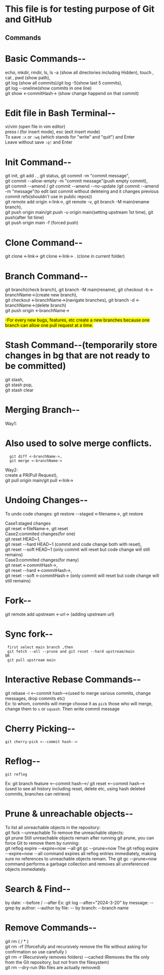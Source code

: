# This file is for testing purpose of Git and GitHub
## Commands

# Basic Commands--<br>

  echo,
  mkdir,
  rmdir,
  ls,
  ls -a (show all directories including Hidden),
  touch <filename>,
  cat <filename>,
  pwd (show path),<br>
  git log (show all commits)/git log -5(show last 5 commits),<br>
  git log --oneline(show commits in one line)<br>
  git show <-commitHash-> (show change happend on that commit)

# Edit file in Bash Terminal--<br>
  vi/vim <filename> (open file in vim editor)<br>
  press i (for insert mode), esc (exit insert mode)<br>
  To save `:x` or `:wq` (which stands for "write" and "quit") and Enter <br>
  Leave without save `:q!` and Enter


# Init Command--<br>

  git init, git add . , git status, git commit -m "commit message",<br>
  git commit --allow-empty -m "commit message"(push empty commit),<br>
  git commit --amend / git commit --amend --no-update /git commit --amend -m "message"(to edit last commit without deleteing and it changes previous commit refs(shouldn't use in public repos))<br>
  git remote add origin <-link->, git remote -v, git branch -M main(rename branch), <br>
  git push origin main/git push -u origin main(setting upstream 1st time), git push(after 1st time) <br>
  git push origin main -f (forced push)<br>

# Clone Command--<br>

  git clone <-link->
  git clone <-link-> . (clone in current folder)

# Branch Command--<br>

  git branch(check branch), git branch -M main(rename), git checkout -b <-branchName->(create new branch),<br>
  git checkout <-branchName->(navigate branches), git branch -d <-branchName->(delete branch)<br>
  git push origin <-branchName->

  <mark>-For every new bugs, features, etc create a new branches because one branch can allow 
  one pull request at a time.</mark>


# Stash Command--(temporarily store changes in bg that are not ready to be committed)<br>
  git stash,<br>
  git stash pop,<br>
  git stash clear<br>

# Merging Branch--<br>

Way1:<br>

# Also used to solve merge conflicts.

      git diff <-branchName->,
      git merge <-branchName->

Way2:<br>
  create a PR(Pull Request),<br>
  git pull origin main/git pull <-link->

# Undoing Changes--<br>

To undo code changes:
  git restore --staged <-filename->, git restore<br>

Case1:staged changes <br>
  git reset <-fileName->,
  git reset
<br>
Case2:commited changes(for one)<br>
  git reset HEAD~1,<br>
  git reset --hard HEAD~1 (commit and code change both with reset),<br>
  git reset --soft HEAD~1 (only commit will reset but code change will still remains)<br>
Case3:commited changes(for many)<br>
  git reset <-commitHash->,<br>
  git reset --hard <-commitHash->, <br>
  git reset --soft <-commitHash-> (only commit will reset but code change will still remains)<br>

# Fork--<br>
  git remote add upstream <-url-> (adding upstream url)
  # Sync fork--<br>
     first select main branch ,then
     git fetch --all --prune and git reset --hard upstream/main
	OR
     git pull upstream main

# Interactive Rebase Commands--<br>
  
  git rebase -i <--commit hash-->(used to merge various commits, change messages, drop commits etc)<br>
  Ex: to whom, commits will merge choose it as `pick` those who will merge, change them to `s` or `squash`. Then write commit message<br> 

# Cherry Picking--<br>
    git cherry-pick <--commit hash-->

# Reflog--<br>
    git reflog
   Ex: git branch feature <--commit hash-->/ git reset <--commit hash-->
  <br>(used to see all history including reset, delete etc, using hash deleted commits, branches can retrieve)

# Prune & unreachable objects--<br>
  
To list all unreachable objects in the repository:<br>
  	git fsck --unreachable
To remove the unreachable objects:<br>
	git prune
Still unreachable objects remain after running git prune, you can force Git to remove them by running:<br>
	git reflog expire --expire=now --all
	git gc --prune=now
The git reflog expire --expire=now --all command expires all reflog entries immediately, making sure no references to unreachable objects remain.
The git gc --prune=now command performs a garbage collection and removes all unreferenced objects immediately.


# Search & Find--<br>
by date:
  	--before / --after
Ex: git log --after="2024-3-20"
by message: 
  	--grep
by author:
  	--author
by file:
  	-- <filename>
by branch:
	--branch name

# Remove Commands--<br>

  git rm ( <filename> / * ) <br>
  git rm -rf <filename> (!forcefully and recursively remove the file without asking for confirmation so use carefully )<br> 
  git rm -r (Recursively removes folders) --cached (Removes the file only from the Git repository, but not from the filesystem) <br>
  git rm --dry-run (No files are actually removed) <br>
